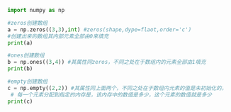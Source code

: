 
<BlogInfo id="577" title="7.其他方法创建数组" author="白日梦想猿" pv=0 read_times=0 pre_cost_time="0分15秒" category="numpy学习" tag_list="['numpy学习']" create_time="2020.04.22 16:18:54" update_time="2020.04.22 16:35:36" />

```python
import numpy as np

#zeros创建数组
a = np.zeros((3,3),int) #zeros(shape,dype=flaot,order='c')
#创建出来的数组其内部元素全部由0来填充
print(a)

#ones创建数组
b = np.ones((3,4)) #其属性同zeros，不同之处在于数组内的元素全部由1填充
print(b)

#empty创建数组
c = np.empty((2,2)) #其属性同上面两个，不同之处在于数组内元素的值是未初始化的，
 # 每一个元素分配到指定的内存是，该内存中的数值是多少，这个元素的数值就是多少
print(c)
```
